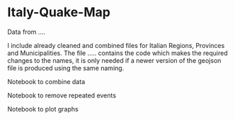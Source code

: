 # Italy-Quake-Map

Data from ....

I include already cleaned and combined files for Italian Regions, Provinces and Municipalities.
The file ..... contains the code which makes the required changes to the names, it is only needed if a newer version of the geojson file is produced using the same naming.

Notebook to combine data

Notebook to remove repeated events

Notebook to plot graphs
